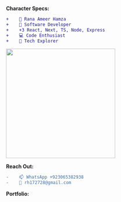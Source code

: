 
**Character Specs:**
```diff
+    👋 Rana Ameer Hamza
+    👀 Software Developer 
+    +3 React, Next, TS, Node, Express
+    💻 Code Enthusiast 
+    🚀 Tech Explorer 
```

<img src="https://media.giphy.com/media/Ws6T5PN7wHv3cY8xy8/giphy.gif" width="300">
 
**Reach Out:**
```diff
-    📫 WhatsApp +923065382938 
-    📧 rh172728@gmail.com 
```
**Portfolio:**
